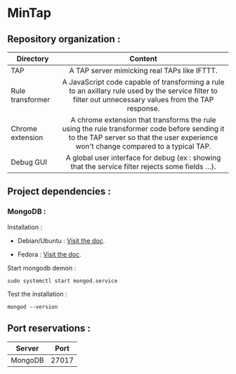 # MinTap

## Repository organization :

| Directory   |      Content      |
|----------|:-------------:|
| TAP |    A TAP server mimicking real TAPs like IFTTT.   |
| Rule transformer |    A JavaScript code capable of transforming a rule to an axillary rule used by the service filter to filter out unnecessary values from the TAP response.   |
| Chrome extension | A chrome extension that transforms the rule using the rule transformer code before sending it to the TAP server so that the user experience won't change compared to a typical TAP. |
| Debug GUI |  A global user interface for debug (ex : showing that the service filter rejects some fields …). |

## Project dependencies :

### MongoDB :

Installation :

* Debian/Ubuntu : [Visit the doc](https://www.mongodb.com/docs/manual/tutorial/install-mongodb-on-ubuntu/).

* Fedora : [Visit the doc](https://developer.fedoraproject.org/tech/database/mongodb/about.html).

Start mongodb demon :

    sudo systemctl start mongod.service

Test the installation :

    mongod --version


## Port reservations :

| Server | Port |
|-----|-----|
|MongoDB|27017|
